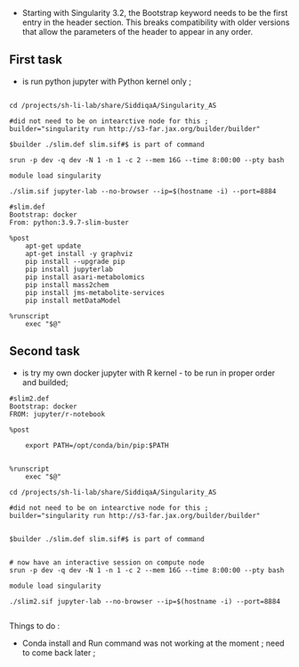 - Starting with Singularity 3.2, the Bootstrap keyword needs to be the
first entry in the header section. This breaks compatibility with older
versions that allow the parameters of the header to appear in any order.

## First task
- is run python jupyter with Python kernel only ;

```

cd /projects/sh-li-lab/share/SiddiqaA/Singularity_AS

#did not need to be on intearctive node for this ;
builder="singularity run http://s3-far.jax.org/builder/builder"

$builder ./slim.def slim.sif#$ is part of command

srun -p dev -q dev -N 1 -n 1 -c 2 --mem 16G --time 8:00:00 --pty bash

module load singularity

./slim.sif jupyter-lab --no-browser --ip=$(hostname -i) --port=8884

```

```
#slim.def
Bootstrap: docker
From: python:3.9.7-slim-buster

%post
    apt-get update
    apt-get install -y graphviz
    pip install --upgrade pip
    pip install jupyterlab
    pip install asari-metabolomics
    pip install mass2chem
    pip install jms-metabolite-services
    pip install metDataModel

%runscript
    exec "$@"

```


## Second task
- is try my own docker jupyter with R kernel -  to be run in proper order and builded;


```
#slim2.def
Bootstrap: docker
FROM: jupyter/r-notebook

%post

    export PATH=/opt/conda/bin/pip:$PATH


%runscript
    exec "$@"

```

```
cd /projects/sh-li-lab/share/SiddiqaA/Singularity_AS

#did not need to be on intearctive node for this ;
builder="singularity run http://s3-far.jax.org/builder/builder"


$builder ./slim.def slim.sif#$ is part of command


# now have an interactive session on compute node
srun -p dev -q dev -N 1 -n 1 -c 2 --mem 16G --time 8:00:00 --pty bash

module load singularity

./slim2.sif jupyter-lab --no-browser --ip=$(hostname -i) --port=8884


```



Things to do :

- Conda install and Run command was not working at the moment ; need to come back later ;
